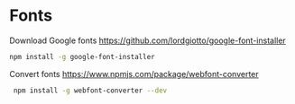 # Fonts
Download Google fonts https://github.com/lordgiotto/google-font-installer 
```sh
npm install -g google-font-installer
```
Convert fonts https://www.npmjs.com/package/webfont-converter

```sh
 npm install -g webfont-converter --dev
```